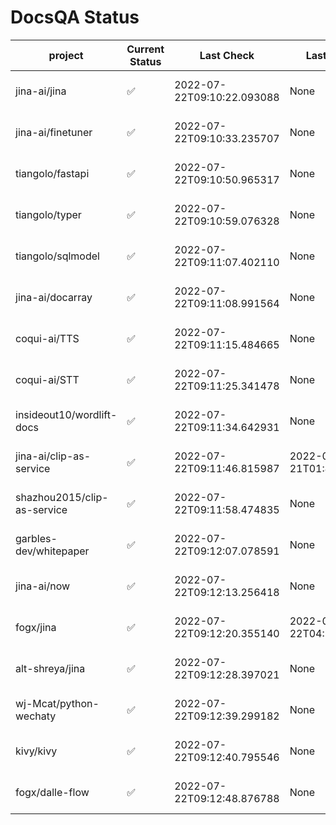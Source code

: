 # DocsQA Status

|          project          |Current Status|        Last Check        |      Last Downtime       |                      % Uptime                       |
|---------------------------|--------------|--------------------------|--------------------------|-----------------------------------------------------|
|jina-ai/jina               |✅            |2022-07-22T09:10:22.093088|None                      |100.0 (since 2022-07-20 17:11:38.421227)             |
|jina-ai/finetuner          |✅            |2022-07-22T09:10:33.235707|None                      |100.0 (since 2022-07-20 17:11:38.421227)             |
|tiangolo/fastapi           |✅            |2022-07-22T09:10:50.965317|None                      |100.0 (since 2022-07-20 17:11:38.421227)             |
|tiangolo/typer             |✅            |2022-07-22T09:10:59.076328|None                      |100.0 (since 2022-07-20 17:11:38.421227)             |
|tiangolo/sqlmodel          |✅            |2022-07-22T09:11:07.402110|None                      |100.0 (since 2022-07-20 17:11:38.421227)             |
|jina-ai/docarray           |✅            |2022-07-22T09:11:08.991564|None                      |100.0 (since 2022-07-20 17:11:38.421227)             |
|coqui-ai/TTS               |✅            |2022-07-22T09:11:15.484665|None                      |100.0 (since 2022-07-20 17:11:38.421227)             |
|coqui-ai/STT               |✅            |2022-07-22T09:11:25.341478|None                      |100.0 (since 2022-07-20 17:11:38.421227)             |
|insideout10/wordlift-docs  |✅            |2022-07-22T09:11:34.642931|None                      |100.0 (since 2022-07-20 17:11:38.421227)             |
|jina-ai/clip-as-service    |✅            |2022-07-22T09:11:46.815987|2022-07-21T01:43:26.228623|46.694903485626995 (since 2022-07-20 17:11:38.421227)|
|shazhou2015/clip-as-service|✅            |2022-07-22T09:11:58.474835|None                      |100.0 (since 2022-07-20 17:11:38.421227)             |
|garbles-dev/whitepaper     |✅            |2022-07-22T09:12:07.078591|None                      |100.0 (since 2022-07-22 05:15:25.212266)             |
|jina-ai/now                |✅            |2022-07-22T09:12:13.256418|None                      |100.0 (since 2022-07-20 17:11:38.421227)             |
|fogx/jina                  |✅            |2022-07-22T09:12:20.355140|2022-07-22T04:27:22.362299|95.41992678822366 (since 2022-07-20 17:11:38.421227) |
|alt-shreya/jina            |✅            |2022-07-22T09:12:28.397021|None                      |100.0 (since 2022-07-20 17:11:38.421227)             |
|wj-Mcat/python-wechaty     |✅            |2022-07-22T09:12:39.299182|None                      |100.0 (since 2022-07-20 17:11:38.421227)             |
|kivy/kivy                  |✅            |2022-07-22T09:12:40.795546|None                      |100.0 (since 2022-07-20 17:11:38.421227)             |
|fogx/dalle-flow            |✅            |2022-07-22T09:12:48.876788|None                      |100.0 (since 2022-07-20 17:11:38.421227)             |
